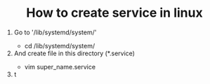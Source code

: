 <h1 align='center'>How to create service in linux</h1>
<ol>
	<li>Go to '/lib/systemd/system/'</li>
	<ul><li>cd /lib/systemd/system/</li></ul>
	<li>And create file in this directory (*.service)</li>
	<ul><li>vim super_name.service</li></ul>
	<li>t</li>
</ol>
